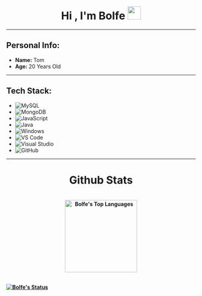 <h1 align="center"><b>Hi , I'm Bolfe </b><img src="https://media.giphy.com/media/hvRJCLFzcasrR4ia7z/giphy.gif" width="35"></h1>

---

## Personal Info:
- **Name:** Tom
- **Age:** 20 Years Old

---
## Tech Stack:
- ![MySQL](https://img.shields.io/badge/MySQL-4479A1?style=for-the-badge&logo=mysql&logoColor=white)
- ![MongoDB](https://img.shields.io/badge/MongoDB-47A248?style=for-the-badge&logo=mongodb&logoColor=white)
- ![JavaScript](https://img.shields.io/badge/JavaScript-F7DF1E?style=for-the-badge&logo=javascript&logoColor=black)
- ![Java](https://img.shields.io/badge/Java-007396?style=for-the-badge&logo=java&logoColor=white)
- ![Windows](https://img.shields.io/badge/Windows-0078D6?style=for-the-badge&logo=windows&logoColor=white)
- ![VS Code](https://img.shields.io/badge/VS%20Code-007ACC?style=for-the-badge&logo=visual-studio-code&logoColor=white)
- ![Visual Studio](https://img.shields.io/badge/Visual%20Studio-5C2D91?style=for-the-badge&logo=visual-studio&logoColor=white)
- ![GitHub](https://img.shields.io/badge/GitHub-181717?style=for-the-badge&logo=github&logoColor=white)

---
<h1 align="center"><b>Github Stats</h1>
    <br/>
    <a 
    <img alt="Bolfe's Github Stats" 
    src="https://streak-stats.demolab.com?user=Bolfe&theme=dark&hide_border=true&date_format=j%2Fn%5B%2FY%5D&fire=DD2727" 
    height="192px" width= "3000px"/>
    </a>
    <div align="center">
        <a href="https://github.com/anuraghazra/github-readme-stats">
        <img alt="Bolfe's Top Languages" 
        src="https://github-readme-stats.vercel.app/api/top-langs/?username=Bolfe&theme=dark&hide_border=true&include_all_commits=true&count_private=true" 
        height="192px"/>
    </div>
  <br/>
  
  [![Bolfe's Status](https://github-readme-activity-graph.vercel.app/graph?username=Bolfe&theme=react)](https://github.com/Bolfe/github-readme-activity-graph)
